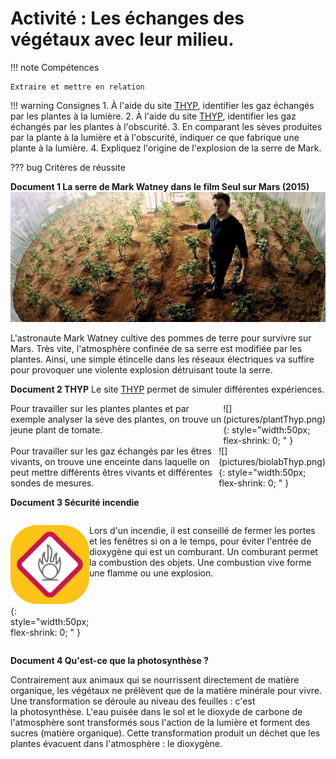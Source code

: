 # Activité : Les échanges des végétaux avec leur milieu.

!!! note Compétences

    Extraire et mettre en relation 

!!! warning Consignes
    1. À l'aide du site [THYP](https://thyp.netlify.app/), identifier les gaz échangés par les plantes à la lumière.
    2. À l'aide du site [THYP](https://thyp.netlify.app/), identifier les gaz échangés par les plantes à l'obscurité.
    3. En comparant les sèves produites par la plante à la lumière et à l'obscurité, indiquer ce que fabrique une plante à la lumière.
    4. Expliquez l'origine de l'explosion de la serre de Mark.
    

??? bug Critères de réussite




**Document 1 La serre de Mark Watney dans le film Seul sur Mars (2015)**
![](pictures/serreMars.png)

L'astronaute Mark Watney cultive des pommes de terre pour survivre sur Mars. Très vite, l'atmosphère confinée de sa serre est modifiée par les plantes. Ainsi, une simple étincelle dans les réseaux électriques va suffire pour provoquer une violente explosion détruisant toute la serre.


**Document 2 THYP**
Le site [THYP](https://thyp.netlify.app/) permet de simuler différentes expériences.

<div markdown style="display:flex; flex-direction:row;">
<div markdown style="display:flex; flex:3 1 0;">
Pour travailler sur les plantes plantes et par exemple analyser la sève des plantes, on trouve un jeune plant de tomate. 
</div>
<div markdown style="display:flex; flex:1 1 0;">
![](pictures/plantThyp.png){: style="width:50px; flex-shrink: 0;  " }

</div>
</div>

<div markdown style="display:flex; flex-direction:row;">
<div markdown style="display:flex; flex:3 1 0;">
Pour travailler sur les gaz échangés par les êtres vivants, on trouve une enceinte dans laquelle on peut mettre différents êtres vivants et différentes sondes de mesures. 
</div>
<div markdown style="display:flex; flex:1 1 0;">
![](pictures/biolabThyp.png){: style="width:50px; flex-shrink: 0;  " }

</div>
</div>





**Document 3 Sécurité incendie**



<div markdown style="display:flex; flex-direction:row;">
<div markdown style="display:flex; flex:1 1 0;">

![Symbole d'un comburant](pictures/symboleComburant.png){: style="width:50px; flex-shrink: 0;  " }
</div>
<div markdown style="display:flex; flex:3 1 0;">

Lors d'un incendie, il est conseillé de fermer les portes et les fenêtres si on a le temps, pour éviter l'entrée de dioxygène qui est un comburant.
 Un comburant permet la combustion des objets. Une combustion vive forme une flamme ou une explosion.
</div>


</div>


**Document 4 Qu'est-ce que la photosynthèse ?**

Contrairement aux animaux qui se nourrissent directement de matière organique, les végétaux ne prélèvent que de la matière minérale pour vivre. Une transformation se déroule au niveau des feuilles : c'est la photosynthèse. L'eau puisée dans le sol et le dioxyde de carbone de l'atmosphère sont transformés sous l'action de la lumière et forment des sucres (matière organique). Cette transformation produit un déchet que les plantes évacuent dans l'atmosphère : le dioxygène.
